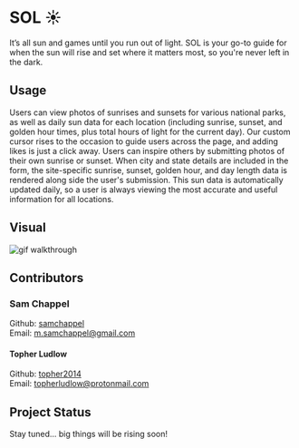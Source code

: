 # SOL ☀

It’s all sun and games until you run out of light. SOL is your go-to guide for when the sun will rise and set where it matters most, so you're never left in the dark.


## Usage

Users can view photos of sunrises and sunsets for various national parks, as well as daily sun data for each location (including sunrise, sunset, and golden hour times, plus total hours of light for the current day). Our custom cursor rises to the occasion to guide users across the page, and adding likes is just a click away. Users can inspire others by submitting photos of their own sunrise or sunset. When city and state details are included in the form, the site-specific sunrise, sunset, golden hour, and day length data is rendered along side the user's submission. This sun data is automatically updated daily, so a user is always viewing the most accurate and useful information for all locations.

## Visual

 ![gif walkthrough](https://github.com/samchappel/sol/blob/main/sol-visual.gif)


## Contributors

### Sam Chappel
Github: <a href="https://github.com/samchappel">samchappel</a><br>
Email: <a href="mailto:m.samchappel@gmail.com">m.samchappel@gmail.com</a>

#### Topher Ludlow
Github: <a href="https://github.com/topher2014">topher2014</a><br>
Email: <a href="mailto:topherludlow@protonmail.com">topherludlow@protonmail.com</a>

## Project Status
Stay tuned... big things will be rising soon!
